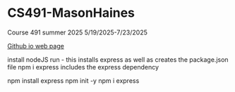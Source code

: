 # CS491-MasonHaines
Course 491 summer 2025 
5/19/2025-7/23/2025

[Github io web page](https://masonhaines.github.io/CS491-MasonHaines/)

install nodeJS
run - this installs express as well as creates the package.json file
npm i express includes the express dependency

npm install express
npm init -y 
npm i express 

